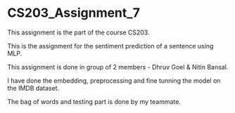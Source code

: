# CS203_Assignment_7

This assignment is the part of the course CS203.

This is the assignment for the sentiment prediction of a sentence using MLP.

This assignment is done in group of 2 members - Dhruv Goel & Nitin Bansal.

I have done the embedding, preprocessing and fine tunning the model on the IMDB dataset.

The bag of words and testing part is done by my teammate. 
